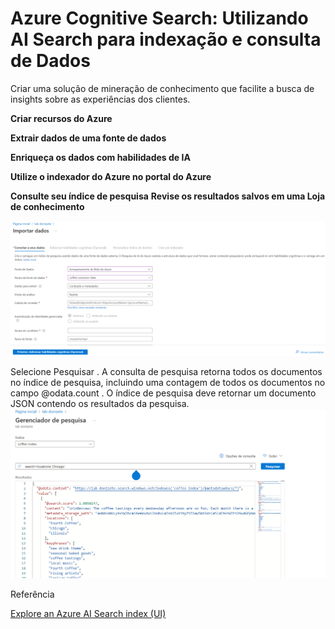 # Azure Cognitive Search: Utilizando AI Search para indexação e consulta de Dados

Criar uma solução de mineração de conhecimento que facilite a busca de insights sobre as experiências dos clientes.

**Criar recursos do Azure**

**Extrair dados de uma fonte de dados**

**Enriqueça os dados com habilidades de IA**

**Utilize o indexador do Azure no portal do Azure**

**Consulte seu índice de pesquisa**
**Revise os resultados salvos em uma Loja de conhecimento**

![importar](https://github.com/Doni-zete/azure-ai900/blob/main/cognitive-search/imgs/importar.png)

Selecione Pesquisar . A consulta de pesquisa retorna todos os documentos no índice de pesquisa, incluindo uma contagem de todos os documentos no campo @odata.count . O índice de pesquisa deve retornar um documento JSON contendo os resultados da pesquisa.
![pesquisa](https://github.com/Doni-zete/azure-ai900/blob/main/cognitive-search/imgs/pesquisa.png)


Referência

[Explore an Azure AI Search index (UI)](https://microsoftlearning.github.io/mslearn-ai-fundamentals/Instructions/Labs/11-ai-search.html)

